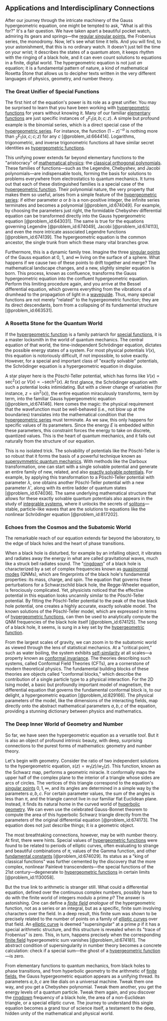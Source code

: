## Applications and Interdisciplinary Connections

After our journey through the intricate machinery of the Gauss hypergeometric equation, one might be tempted to ask, "What is all this for?" It's a fair question. We have taken apart a beautiful pocket watch, admiring its gears and springs—the [regular singular points](@article_id:164854), the Frobenius series, the monodromy. Now, let's see what time it tells. And you will find, to your astonishment, that this is no ordinary watch. It doesn't just tell the time on your wrist; it describes the states of a quantum atom, it keeps rhythm with the ringing of a black hole, and it can even count solutions to equations in a finite, digital world. The hypergeometric equation is not just *an* equation; it is a fundamental pattern of nature, a kind of mathematical Rosetta Stone that allows us to decipher texts written in the very different languages of physics, geometry, and number theory.

### The Great Unifier of Special Functions

The first hint of the equation's power is its role as a great unifier. You may be surprised to learn that you have been working with [hypergeometric functions](@article_id:184838) for years without knowing it. Many of our familiar [elementary functions](@article_id:181036) are just specific instances of $_2F_1(a,b;c;z)$. A simple but profound example is the binomial series, which is a direct special case of the [hypergeometric series](@article_id:192479). For instance, the function $(1-z)^{-\alpha}$ is nothing more than $_2F_1(\alpha, c; c; z)$ for any $c$ [@problem_id:664414]. Logarithms, trigonometric, and inverse trigonometric functions all have similar secret identities as [hypergeometric functions](@article_id:184838).

This unifying power extends far beyond elementary functions to the "aristocracy" of [mathematical physics](@article_id:264909): the [classical orthogonal polynomials](@article_id:192232). These families of functions—such as the Legendre, Chebyshev, and Jacobi polynomials—are indispensable tools, forming the basis for solutions to problems everywhere from electrostatics to quantum mechanics. It turns out that each of these distinguished families is a special case of the [hypergeometric function](@article_id:202982). Their polynomial nature, the very property that makes them so useful, arises from a simple feature of the [hypergeometric series](@article_id:192479): if either parameter $a$ or $b$ is a non-positive integer, the infinite series terminates and becomes a polynomial [@problem_id:674049]. For example, by choosing the parameters just right, the formidable Chebyshev differential equation can be transformed directly into the Gauss hypergeometric equation [@problem_id:643031]. The same is true for the equations governing Legendre [@problem_id:674049], Jacobi [@problem_id:674113], and even the more intricate associated Legendre functions [@problem_id:674139]. The hypergeometric equation is the common ancestor, the single trunk from which these many vital branches grow.

Furthermore, this is a dynamic family tree. Imagine the three [singular points](@article_id:266205) of the Gauss equation at $0$, $1$, and $\infty$ living on the surface of a sphere. What happens if we cause two of these points to drift together and merge? The mathematical landscape changes, and a new, slightly simpler equation is born. This process, known as confluence, transforms the Gauss hypergeometric equation into the confluent hypergeometric equation. Perform this limiting procedure again, and you arrive at the Bessel differential equation, which governs everything from the vibrations of a drumhead to the propagation of light in a [waveguide](@article_id:266074). Thus, many special functions are not merely "related" to the hypergeometric function; they are its direct descendants, born from a collapsing of its fundamental structure [@problem_id:663531].

### A Rosetta Stone for the Quantum World

If the [hypergeometric function](@article_id:202982) is a family patriarch for [special functions](@article_id:142740), it is a master locksmith in the world of quantum mechanics. The central equation of that world, the time-independent Schrödinger equation, dictates the possible energy states of a system. For most physical potentials $V(x)$, this equation is notoriously difficult, if not impossible, to solve exactly. However, for a special and important class of "exactly solvable" potentials, the Schrödinger equation is a hypergeometric equation in disguise.

A star player here is the Pöschl-Teller potential, which has forms like $V(x) \propto \sec^2(x)$ or $V(x) \propto -\operatorname{sech}^2(x)$. At first glance, the Schrödinger equation with such a potential looks intimidating. But with a clever change of variables (for instance, $z = \sin^2(x)$), the entire equation miraculously transforms, term by term, into the familiar Gauss hypergeometric equation [@problem_id:674146]. Here comes the magic: the physical requirement that the wavefunction must be well-behaved (i.e., not blow up at the boundaries) translates into the mathematical condition that the [hypergeometric series](@article_id:192479) must terminate. As we saw, this only happens for specific values of its parameters. Since the energy $E$ is embedded within these parameters, this constraint forces the energy to take on discrete, quantized values. This is the heart of quantum mechanics, and it falls out naturally from the structure of our equation.

This is no isolated trick. The solvability of potentials like the Pöschl-Teller is so robust that it forms the basis of a powerful technique known as [supersymmetric quantum mechanics](@article_id:183058). With methods like the Darboux transformation, one can start with a single solvable potential and generate an entire family of new, related, and also [exactly solvable potentials](@article_id:204053). For example, by applying this transformation to a Pöschl-Teller potential with parameter $\lambda$, one obtains another Pöschl-Teller potential with a new parameter $\lambda'$, along with its entire ladder of quantum states [@problem_id:674036]. The same underlying mathematical structure that allows for these exactly solvable quantum potentials also appears in the study of [integrable systems](@article_id:143719), where it unlocks the secrets of [solitons](@article_id:145162)—stable, particle-like waves that are the solutions to equations like the nonlinear Schrödinger equation [@problem_id:817202].

### Echoes from the Cosmos and the Subatomic World

The remarkable reach of our equation extends far beyond the laboratory, to the edge of black holes and the heart of phase transitions.

When a black hole is disturbed, for example by an infalling object, it vibrates and radiates away the energy in what are called gravitational waves, much like a struck bell radiates sound. The "[ringdown](@article_id:261011)" of a black hole is characterized by a set of complex frequencies known as [quasinormal modes](@article_id:264044) (QNMs), which are fingerprints of the black hole's fundamental properties: its mass, charge, and spin. The equation that governs these perturbations for a Schwarzschild black hole, the Regge-Wheeler equation, is ferociously complicated. Yet, physicists noticed that the effective potential in this equation looks uncannily similar to the Pöschl-Teller potential. By fitting the Pöschl-Teller potential to the peak of the true black hole potential, one creates a highly accurate, exactly solvable model. The known solutions of the Pöschl-Teller model, which are expressed in terms of [hypergeometric functions](@article_id:184838), can then be used to analytically compute the QNM frequencies of the black hole itself [@problem_id:674125]. The song of a black hole, it seems, is sung in a key set by the [hypergeometric function](@article_id:202982).

From the largest scales of gravity, we can zoom in to the subatomic world as viewed through the lens of statistical mechanics. At a "critical point," such as water boiling, the system exhibits [self-similarity](@article_id:144458) at all scales—a property known as [conformal invariance](@article_id:191373). The theories describing such systems, called Conformal Field Theories (CFTs), are a cornerstone of modern theoretical physics. The fundamental building blocks of these theories are objects called "conformal blocks," which describe the contribution of a single particle type to a physical interaction. For the 2D Ising model, a basic but profoundly important model of magnetism, the differential equation that governs the fundamental conformal block is, to our delight, a hypergeometric equation [@problem_id:829166]. The physical parameters of the model, like the dimensions of the interacting fields, map directly onto the abstract mathematical parameters $a, b, c$ of the equation, providing a stunning dictionary between physics and mathematics.

### The Deep Inner World of Geometry and Number

So far, we have seen the hypergeometric equation as a versatile *tool*. But it is also an object of profound intrinsic beauty, with deep, surprising connections to the purest forms of mathematics: geometry and number theory.

Let's begin with geometry. Consider the ratio of two independent solutions to the hypergeometric equation, $s(z) = w_1(z)/w_2(z)$. This function, known as the Schwarz map, performs a geometric miracle. It conformally maps the upper half of the complex plane to the interior of a triangle whose sides are arcs of circles. The vertices of this triangle correspond to the equation's [singular points](@article_id:266205) $0, 1, \infty$, and its angles are determined in a simple way by the parameters $a, b, c$. For certain parameter values, the sum of the angles is less than $\pi$, and the triangle cannot live in our familiar flat Euclidean plane. Instead, it finds its natural home in the curved world of [hyperbolic geometry](@article_id:157960). We can even use the celebrated Gauss-Bonnet theorem to compute the area of this hyperbolic Schwarz triangle directly from the parameters of the original differential equation [@problem_id:674173]. The equation does not just describe things; it *is* a geometric object.

The most breathtaking connections, however, may be with number theory. At first, there were hints. Special values of [hypergeometric functions](@article_id:184838) were found to be related to periods of elliptic curves, often evaluating to strange and beautiful combinations of $\pi$, values of the Gamma function, and other [fundamental constants](@article_id:148280) [@problem_id:674029]. Its status as a "king of classical functions" was further cemented by the discovery that the more complex, nonlinear Painlevé transcendents—the special functions of the 21st century—degenerate to [hypergeometric functions](@article_id:184838) in certain limits [@problem_id:1130058].

But the true link to arithmetic is stranger still. What could a differential equation, defined over the continuous complex numbers, possibly have to do with the finite world of integers modulo a prime $p$? The answer is astonishing. One can define a *[finite field](@article_id:150419) analogue* of the hypergeometric function, not as a series or an integral, but as a specific, finite sum involving characters over the field. In a deep result, this finite sum was shown to be precisely related to the number of points on a family of [elliptic curves](@article_id:151915) over that field. An [elliptic curve](@article_id:162766) is deemed "supersingular" at a prime $p$ if it has a special arithmetic structure, and this structure is revealed when its "trace of Frobenius" is zero. This, in turn, happens precisely when the corresponding [finite field](@article_id:150419) hypergeometric sum vanishes [@problem_id:674181]. The abstract condition of supersingularity in number theory becomes a concrete calculation: check if a special sum—the ghost of a [hypergeometric function](@article_id:202982)—is zero.

From elementary functions to quantum mechanics, from black holes to phase transitions, and from hyperbolic geometry to the arithmetic of [finite fields](@article_id:141612), the Gauss hypergeometric equation appears as a unifying thread. Its parameters $a, b, c$ are like dials on a universal machine. Tweak them one way, and you get a Chebyshev polynomial. Tweak them another, you get the energy levels of a quantum particle. Tweak them again, and you discover the [ringdown](@article_id:261011) frequency of a black hole, the area of a non-Euclidean triangle, or a special elliptic curve. The journey to understand this single equation becomes a grand tour of science itself, a testament to the deep, hidden unity of the mathematical and physical world.